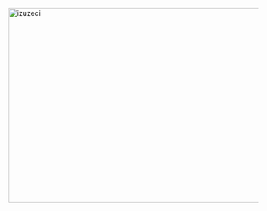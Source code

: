 <br><br>

<img width="561" height="393" alt="izuzeci" src="https://github.com/user-attachments/assets/40f2626f-2944-423a-bbf4-16cff1a25d40" />


<rb><br>
